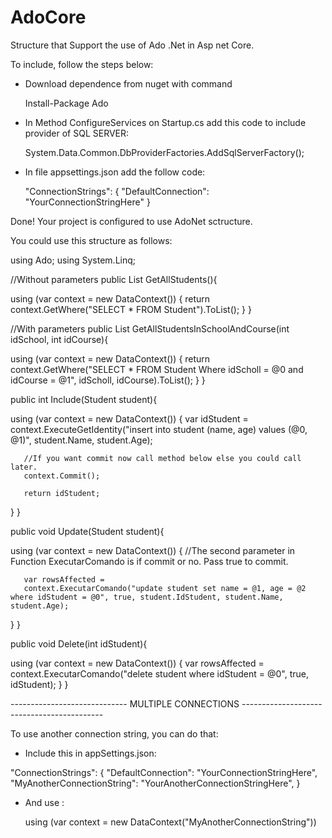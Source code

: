# AdoCore
Structure that Support the use of Ado .Net in Asp net Core.

To include, follow the steps below:

- Download dependence from nuget with command 
  
  Install-Package Ado

- In Method ConfigureServices on Startup.cs add this code to include provider of SQL SERVER:
  
  System.Data.Common.DbProviderFactories.AddSqlServerFactory();
  
- In file appsettings.json add the follow code:
  
  "ConnectionStrings": {
    "DefaultConnection": "YourConnectionStringHere"
  }
 
Done! Your project is configured to use AdoNet sctructure.

You could use this structure as follows:

using Ado;
using System.Linq;

//Without parameters
public List<Student> GetAllStudents(){
   
   using (var context = new DataContext())
   {
       return context.GetWhere<Student>("SELECT * FROM Student").ToList();
   }
}

//With parameters
public List<Student> GetAllStudentsInSchoolAndCourse(int idSchool, int idCourse){
   
   using (var context = new DataContext())
   {
       return context.GetWhere<Student>("SELECT * FROM Student Where idScholl = @0 and idCourse = @1", idScholl, idCourse).ToList();
   }
}

public int Include(Student student){
   
   using (var context = new DataContext())
   {
       var idStudent = context.ExecuteGetIdentity("insert into student (name, age) values (@0, @1)", student.Name, student.Age);
       
       //If you want commit now call method below else you could call later.
       context.Commit();
       
       return idStudent;  
   }
}

public void Update(Student student){
   
   using (var context = new DataContext())
   {
       //The second parameter in Function ExecutarComando is if commit or no. Pass true to commit.
       
       var rowsAffected = 
       context.ExecutarComando("update student set name = @1, age = @2 where idStudent = @0", true, student.IdStudent, student.Name, student.Age);
   }
}

public void Delete(int idStudent){
   
   using (var context = new DataContext())
   { 
       var rowsAffected = 
       context.ExecutarComando("delete student where idStudent = @0", true, idStudent);
   }
}

----------------------------- MULTIPLE CONNECTIONS -------------------------------------------

To use another connection string, you can do that: 

- Include this in appSettings.json:

"ConnectionStrings": {
    "DefaultConnection": "YourConnectionStringHere",
    "MyAnotherConnectionString": "YourAnotherConnectionStringHere",
  }

- And use :
  
  using (var context = new DataContext("MyAnotherConnectionString"))



  

